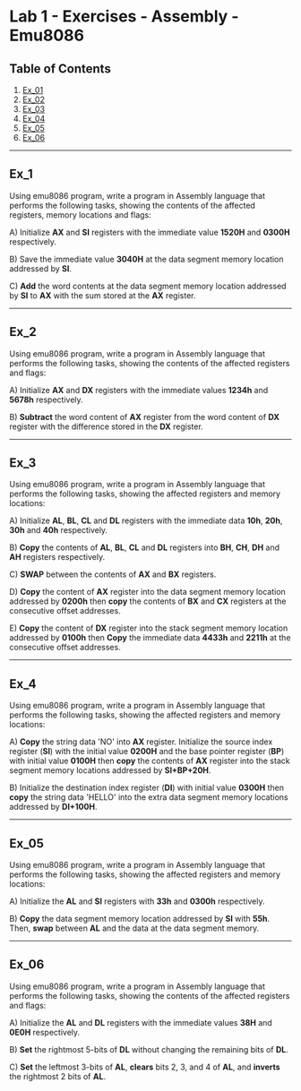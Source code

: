 # Lab 1 - Exercises - Assembly - Emu8086

## Table of Contents
1. [Ex_01](#ex_1)
2. [Ex_02](#ex_2)
3. [Ex_03](#ex_3)
4. [Ex_04](#ex_4)
5. [Ex_05](#ex_05)
6. [Ex_06](#ex_06)

---

## **Ex_1**
Using emu8086 program, write a program in Assembly language that performs the following tasks, showing the contents of the affected registers, memory locations and flags:

A) Initialize **AX** and **SI** registers with the immediate value **1520H** and **0300H** respectively.

B) Save the immediate value **3040H** at the data segment memory location addressed by **SI**.

C) **Add** the word contents at the data segment memory location addressed by **SI** to **AX** with the sum stored at the **AX** register.

---

## **Ex_2**
Using emu8086 program, write a program in Assembly language that performs the following tasks, showing the contents of the affected registers and flags:

A) Initialize **AX** and **DX** registers with the immediate values **1234h** and **5678h** respectively.

B) **Subtract** the word content of **AX** register from the word content of **DX** register with the difference stored in the **DX** register.

---

## **Ex_3**
Using emu8086 program, write a program in Assembly language that performs the following tasks, showing the affected registers and memory locations:

A) Initialize **AL**, **BL**, **CL** and **DL** registers with the immediate data **10h**, **20h**, **30h** and **40h** respectively.

B) **Copy** the contents of **AL**, **BL**, **CL** and **DL** registers into **BH**, **CH**, **DH** and **AH** registers respectively.

C) **SWAP** between the contents of **AX** and **BX** registers.

D) **Copy** the content of **AX** register into the data segment memory location addressed by **0200h** then **copy** the contents of **BX** and **CX** registers at the consecutive offset addresses.

E) **Copy** the content of **DX** register into the stack segment memory location addressed by **0100h** then **Copy** the immediate data **4433h** and **2211h** at the consecutive offset addresses.

---

## **Ex_4**
Using emu8086 program, write a program in Assembly language that performs the following tasks, showing the affected registers and memory locations:

A) **Copy** the string data 'NO' into **AX** register. Initialize the source index register (**SI**) with the initial value **0200H** and the base pointer register (**BP**) with initial value **0100H** then **copy** the contents of **AX** register into the stack segment memory locations addressed by **SI+BP+20H**.

B) Initialize the destination index register (**DI**) with initial value **0300H** then **copy** the string data 'HELLO' into the extra data segment memory locations addressed by **DI+100H**.

---

## **Ex_05**
Using emu8086 program, write a program in Assembly language that performs the following tasks, showing the affected registers and memory locations:

A) Initialize the **AL** and **SI** registers with **33h** and **0300h** respectively.

B) **Copy** the data segment memory location addressed by **SI** with **55h**. Then, **swap** between **AL** and the data at the data segment memory.

---

## **Ex_06**
Using emu8086 program, write a program in Assembly language that performs the following tasks, showing the contents of the affected registers and flags:

A) Initialize the **AL** and **DL** registers with the immediate values **38H** and **0E0H** respectively.

B) **Set** the rightmost 5-bits of **DL** without changing the remaining bits of **DL**.

C) **Set** the leftmost 3-bits of **AL**, **clears** bits 2, 3, and 4 of **AL**, and **inverts** the rightmost 2 bits of **AL**.